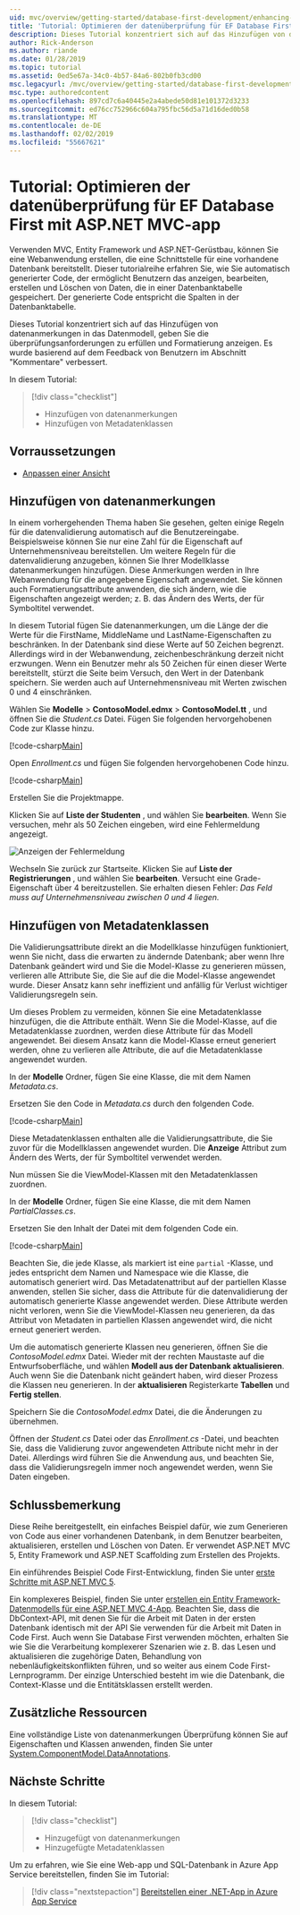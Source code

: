 ```yaml
---
uid: mvc/overview/getting-started/database-first-development/enhancing-data-validation
title: 'Tutorial: Optimieren der datenüberprüfung für EF Database First mit ASP.NET MVC-app'
description: Dieses Tutorial konzentriert sich auf das Hinzufügen von datenanmerkungen in das Datenmodell, geben Sie die überprüfungsanforderungen zu erfüllen und Formatierung anzeigen.
author: Rick-Anderson
ms.author: riande
ms.date: 01/28/2019
ms.topic: tutorial
ms.assetid: 0ed5e67a-34c0-4b57-84a6-802b0fb3cd00
msc.legacyurl: /mvc/overview/getting-started/database-first-development/enhancing-data-validation
msc.type: authoredcontent
ms.openlocfilehash: 897cd7c6a40445e2a4abede50d81e101372d3233
ms.sourcegitcommit: ed76cc752966c604a795fbc56d5a71d16ded0b58
ms.translationtype: MT
ms.contentlocale: de-DE
ms.lasthandoff: 02/02/2019
ms.locfileid: "55667621"
---
```

# <a name="tutorial-enhance-data-validation-for-ef-database-first-with-aspnet-mvc-app"></a>Tutorial: Optimieren der datenüberprüfung für EF Database First mit ASP.NET MVC-app

Verwenden MVC, Entity Framework und ASP.NET-Gerüstbau, können Sie eine Webanwendung erstellen, die eine Schnittstelle für eine vorhandene Datenbank bereitstellt. Dieser tutorialreihe erfahren Sie, wie Sie automatisch generierter Code, der ermöglicht Benutzern das anzeigen, bearbeiten, erstellen und Löschen von Daten, die in einer Datenbanktabelle gespeichert. Der generierte Code entspricht die Spalten in der Datenbanktabelle.

Dieses Tutorial konzentriert sich auf das Hinzufügen von datenanmerkungen in das Datenmodell, geben Sie die überprüfungsanforderungen zu erfüllen und Formatierung anzeigen. Es wurde basierend auf dem Feedback von Benutzern im Abschnitt "Kommentare" verbessert.

In diesem Tutorial:

> [!div class="checklist"]
> * Hinzufügen von datenanmerkungen
> * Hinzufügen von Metadatenklassen

## <a name="prerequisites"></a>Vorraussetzungen

* [Anpassen einer Ansicht](customizing-a-view.md)

## <a name="add-data-annotations"></a>Hinzufügen von datenanmerkungen

In einem vorhergehenden Thema haben Sie gesehen, gelten einige Regeln für die datenvalidierung automatisch auf die Benutzereingabe. Beispielsweise können Sie nur eine Zahl für die Eigenschaft auf Unternehmensniveau bereitstellen. Um weitere Regeln für die datenvalidierung anzugeben, können Sie Ihrer Modellklasse datenanmerkungen hinzufügen. Diese Anmerkungen werden in Ihre Webanwendung für die angegebene Eigenschaft angewendet. Sie können auch Formatierungsattribute anwenden, die sich ändern, wie die Eigenschaften angezeigt werden; z. B. das Ändern des Werts, der für Symboltitel verwendet.

In diesem Tutorial fügen Sie datenanmerkungen, um die Länge der die Werte für die FirstName, MiddleName und LastName-Eigenschaften zu beschränken. In der Datenbank sind diese Werte auf 50 Zeichen begrenzt. Allerdings wird in der Webanwendung, zeichenbeschränkung derzeit nicht erzwungen. Wenn ein Benutzer mehr als 50 Zeichen für einen dieser Werte bereitstellt, stürzt die Seite beim Versuch, den Wert in der Datenbank speichern. Sie werden auch auf Unternehmensniveau mit Werten zwischen 0 und 4 einschränken.

Wählen Sie **Modelle** > **ContosoModel.edmx** > **ContosoModel.tt** , und öffnen Sie die *Student.cs* Datei. Fügen Sie folgenden hervorgehobenen Code zur Klasse hinzu.

[!code-csharp[Main](enhancing-data-validation/samples/sample1.cs?highlight=5,15,17,20)]

Open *Enrollment.cs* und fügen Sie folgenden hervorgehobenen Code hinzu.

[!code-csharp[Main](enhancing-data-validation/samples/sample2.cs?highlight=5,10)]

Erstellen Sie die Projektmappe.

Klicken Sie auf **Liste der Studenten** , und wählen Sie **bearbeiten**. Wenn Sie versuchen, mehr als 50 Zeichen eingeben, wird eine Fehlermeldung angezeigt.

![Anzeigen der Fehlermeldung](enhancing-data-validation/_static/image1.png)

Wechseln Sie zurück zur Startseite. Klicken Sie auf **Liste der Registrierungen** , und wählen Sie **bearbeiten**. Versucht eine Grade-Eigenschaft über 4 bereitzustellen. Sie erhalten diesen Fehler: *Das Feld muss auf Unternehmensniveau zwischen 0 und 4 liegen.*

## <a name="add-metadata-classes"></a>Hinzufügen von Metadatenklassen

Die Validierungsattribute direkt an die Modellklasse hinzufügen funktioniert, wenn Sie nicht, dass die erwarten zu ändernde Datenbank; aber wenn Ihre Datenbank geändert wird und Sie die Model-Klasse zu generieren müssen, verlieren alle Attribute Sie, die Sie auf die die Model-Klasse angewendet wurde. Dieser Ansatz kann sehr ineffizient und anfällig für Verlust wichtiger Validierungsregeln sein.

Um dieses Problem zu vermeiden, können Sie eine Metadatenklasse hinzufügen, die die Attribute enthält. Wenn Sie die Model-Klasse, auf die Metadatenklasse zuordnen, werden diese Attribute für das Modell angewendet. Bei diesem Ansatz kann die Model-Klasse erneut generiert werden, ohne zu verlieren alle Attribute, die auf die Metadatenklasse angewendet wurden.

In der **Modelle** Ordner, fügen Sie eine Klasse, die mit dem Namen *Metadata.cs*.

Ersetzen Sie den Code in *Metadata.cs* durch den folgenden Code.

[!code-csharp[Main](enhancing-data-validation/samples/sample3.cs)]

Diese Metadatenklassen enthalten alle die Validierungsattribute, die Sie zuvor für die Modellklassen angewendet wurden. Die **Anzeige** Attribut zum Ändern des Werts, der für Symboltitel verwendet werden.

Nun müssen Sie die ViewModel-Klassen mit den Metadatenklassen zuordnen.

In der **Modelle** Ordner, fügen Sie eine Klasse, die mit dem Namen *PartialClasses.cs*.

Ersetzen Sie den Inhalt der Datei mit dem folgenden Code ein.

[!code-csharp[Main](enhancing-data-validation/samples/sample4.cs)]

Beachten Sie, die jede Klasse, als markiert ist eine `partial` -Klasse, und jedes entspricht dem Namen und Namespace wie die Klasse, die automatisch generiert wird. Das Metadatenattribut auf der partiellen Klasse anwenden, stellen Sie sicher, dass die Attribute für die datenvalidierung der automatisch generierte Klasse angewendet werden. Diese Attribute werden nicht verloren, wenn Sie die ViewModel-Klassen neu generieren, da das Attribut von Metadaten in partiellen Klassen angewendet wird, die nicht erneut generiert werden.

Um die automatisch generierte Klassen neu generieren, öffnen Sie die *ContosoModel.edmx* Datei. Wieder mit der rechten Maustaste auf die Entwurfsoberfläche, und wählen **Modell aus der Datenbank aktualisieren**. Auch wenn Sie die Datenbank nicht geändert haben, wird dieser Prozess die Klassen neu generieren. In der **aktualisieren** Registerkarte **Tabellen** und **Fertig stellen**.

Speichern Sie die *ContosoModel.edmx* Datei, die die Änderungen zu übernehmen.

Öffnen der *Student.cs* Datei oder das *Enrollment.cs* -Datei, und beachten Sie, dass die Validierung zuvor angewendeten Attribute nicht mehr in der Datei. Allerdings wird führen Sie die Anwendung aus, und beachten Sie, dass die Validierungsregeln immer noch angewendet werden, wenn Sie Daten eingeben.

## <a name="conclusion"></a>Schlussbemerkung

Diese Reihe bereitgestellt, ein einfaches Beispiel dafür, wie zum Generieren von Code aus einer vorhandenen Datenbank, in dem Benutzer bearbeiten, aktualisieren, erstellen und Löschen von Daten. Er verwendet ASP.NET MVC 5, Entity Framework und ASP.NET Scaffolding zum Erstellen des Projekts. 

Ein einführendes Beispiel Code First-Entwicklung, finden Sie unter [erste Schritte mit ASP.NET MVC 5](../introduction/getting-started.md). 

Ein komplexeres Beispiel, finden Sie unter [erstellen ein Entity Framework-Datenmodells für eine ASP.NET MVC 4-App](../getting-started-with-ef-using-mvc/creating-an-entity-framework-data-model-for-an-asp-net-mvc-application.md). Beachten Sie, dass die DbContext-API, mit denen Sie für die Arbeit mit Daten in der ersten Datenbank identisch mit der API Sie verwenden für die Arbeit mit Daten in Code First. Auch wenn Sie Database First verwenden möchten, erhalten Sie wie Sie die Verarbeitung komplexerer Szenarien wie z. B. das Lesen und aktualisieren die zugehörige Daten, Behandlung von nebenläufigkeitskonflikten führen, und so weiter aus einem Code First-Lernprogramm. Der einzige Unterschied besteht im wie die Datenbank, die Context-Klasse und die Entitätsklassen erstellt werden.

## <a name="additional-resources"></a>Zusätzliche Ressourcen

Eine vollständige Liste von datenanmerkungen Überprüfung können Sie auf Eigenschaften und Klassen anwenden, finden Sie unter [System.ComponentModel.DataAnnotations](https://msdn.microsoft.com/library/system.componentmodel.dataannotations.aspx).

## <a name="next-steps"></a>Nächste Schritte

In diesem Tutorial:

> [!div class="checklist"]
> * Hinzugefügt von datenanmerkungen
> * Hinzugefügte Metadatenklassen

Um zu erfahren, wie Sie eine Web-app und SQL-Datenbank in Azure App Service bereitstellen, finden Sie im Tutorial:
> [!div class="nextstepaction"]
> [Bereitstellen einer .NET-App in Azure App Service](/azure/app-service/app-service-web-tutorial-dotnet-sqldatabase/)
